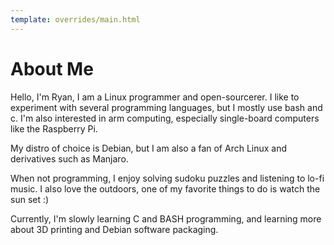 ```yaml
---
template: overrides/main.html
---
```


# About Me

Hello, I'm Ryan, I am a Linux programmer and open-sourcerer. I like to experiment with several programming languages, but I mostly use bash and c. I'm also interested in arm computing, especially single-board computers like the Raspberry Pi.

My distro of choice is Debian, but I am also a fan of Arch Linux and derivatives such as Manjaro.

When not programming, I enjoy solving sudoku puzzles and listening to lo-fi music. I also love the outdoors, one of my favorite things to do is watch the sun set :)

Currently, I'm slowly learning C and BASH programming, and learning more about 3D printing and Debian software packaging.
